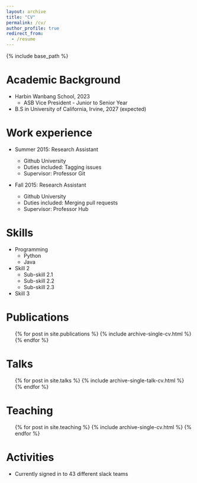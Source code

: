 ```yaml
---
layout: archive
title: "CV"
permalink: /cv/
author_profile: true
redirect_from:
  - /resume
---
```


{% include base_path %}

Academic Background
======
* Harbin Wanbang School, 2023
  - ASB Vice President - Junior to Senior Year
* B.S in University of California, Irvine, 2027 (expected)

Work experience
======
* Summer 2015: Research Assistant
  * Github University
  * Duties included: Tagging issues
  * Supervisor: Professor Git

* Fall 2015: Research Assistant
  * Github University
  * Duties included: Merging pull requests
  * Supervisor: Professor Hub
  
Skills
======
* Programming
  * Python
  * Java
* Skill 2
  * Sub-skill 2.1
  * Sub-skill 2.2
  * Sub-skill 2.3
* Skill 3

Publications
======
  <ul>{% for post in site.publications %}
    {% include archive-single-cv.html %}
  {% endfor %}</ul>
  
Talks
======
  <ul>{% for post in site.talks %}
    {% include archive-single-talk-cv.html %}
  {% endfor %}</ul>
  
Teaching
======
  <ul>{% for post in site.teaching %}
    {% include archive-single-cv.html %}
  {% endfor %}</ul>
  
Activities
======
* Currently signed in to 43 different slack teams
